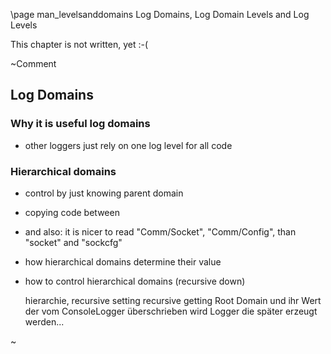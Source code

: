 ﻿\page man_levelsanddomains Log Domains, Log Domain Levels and Log Levels


This chapter is not written, yet  :-(

\~Comment


## Log Domains


### Why it is useful log domains ###
- other loggers just rely on one log level for all code

### Hierarchical domains ###
- control by just knowing parent domain
- copying code between 
- and also: it is nicer to read "Comm/Socket", "Comm/Config", than "socket" and "sockcfg"

- how hierarchical domains determine their value
- how to control hierarchical domains (recursive down)


    hierarchie, 
    recursive setting
    recursive getting
    Root Domain und ihr Wert der vom ConsoleLogger überschrieben wird
    Logger die später erzeugt werden...

\~